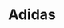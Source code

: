 ---
title: "Adidas"
url: /ciudad-autonoma-de-buenos-aires/adidas-avenida-santa-fe/
shop: deportes
---